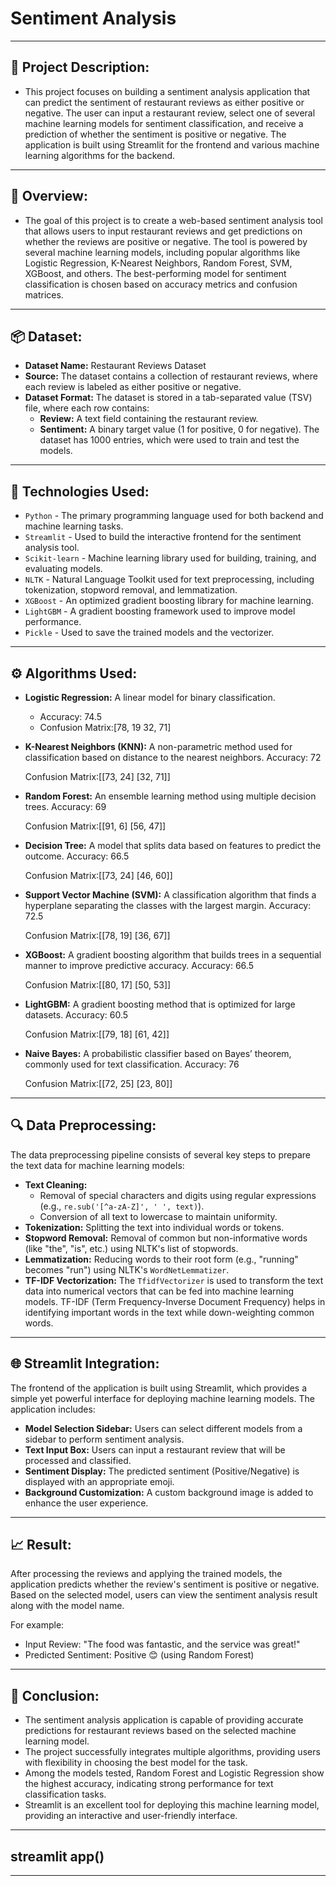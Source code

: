 # Sentiment Analysis
---
## 📝 Project Description:
 - This project focuses on building a sentiment analysis application that can predict the sentiment of restaurant reviews as either positive or negative. The user can input a restaurant 
   review, select one of several machine learning models for sentiment classification, and receive a prediction of whether the sentiment is positive or negative. The application is 
   built using Streamlit for the frontend and various machine learning algorithms for the backend.
---
## 📜 Overview:
 - The goal of this project is to create a web-based sentiment analysis tool that allows users to input restaurant reviews and get predictions on whether the reviews are positive or 
   negative. The tool is powered by several machine learning models, including popular algorithms like Logistic Regression, K-Nearest Neighbors, Random Forest, SVM, XGBoost, and others. 
   The best-performing model for sentiment classification is chosen based on accuracy metrics and confusion matrices.
---
## 📦 Dataset:
 - **Dataset Name:** Restaurant Reviews Dataset
 - **Source:** The dataset contains a collection of restaurant reviews, where each review is labeled as either positive or negative.
 - **Dataset Format:** The dataset is stored in a tab-separated value (TSV) file, where each row contains:
     - **Review:** A text field containing the restaurant review.
     - **Sentiment:** A binary target value (1 for positive, 0 for negative).
  The dataset has 1000 entries, which were used to train and test the models.
---
## 🤖 Technologies Used:
 - `Python` - The primary programming language used for both backend and machine learning tasks.
 - `Streamlit` - Used to build the interactive frontend for the sentiment analysis tool.
 - `Scikit-learn` - Machine learning library used for building, training, and evaluating models.
 - `NLTK` - Natural Language Toolkit used for text preprocessing, including tokenization, stopword removal, and lemmatization.
 - `XGBoost` - An optimized gradient boosting library for machine learning.
 - `LightGBM` - A gradient boosting framework used to improve model performance.
 - `Pickle` - Used to save the trained models and the vectorizer.
---
## ⚙ Algorithms Used:
 - **Logistic Regression:** A linear model for binary classification.
   -  Accuracy: 74.5
   - Confusion Matrix:[78, 19
                      32, 71]

 - **K-Nearest Neighbors (KNN):** A non-parametric method used for classification based on distance to the nearest neighbors.
    Accuracy: 72
   
    Confusion Matrix:[[73, 24]
                     [32, 71]]

 - **Random Forest:** An ensemble learning method using multiple decision trees.
    Accuracy: 69
   
    Confusion Matrix:[[91, 6]
                     [56, 47]]

 - **Decision Tree:** A model that splits data based on features to predict the outcome.
    Accuracy: 66.5
   
    Confusion Matrix:[[73, 24]
                     [46, 60]]

 - **Support Vector Machine (SVM):** A classification algorithm that finds a hyperplane separating the classes with the largest margin.
    Accuracy: 72.5
   
    Confusion Matrix:[[78, 19]
                     [36, 67]]

 - **XGBoost:** A gradient boosting algorithm that builds trees in a sequential manner to improve predictive accuracy.
    Accuracy: 66.5
   
    Confusion Matrix:[[80, 17]
                     [50, 53]]

 - **LightGBM:** A gradient boosting method that is optimized for large datasets.
    Accuracy: 60.5
   
    Confusion Matrix:[[79, 18]
                     [61, 42]]

 - **Naive Bayes:** A probabilistic classifier based on Bayes’ theorem, commonly used for text classification.
    Accuracy: 76
   
    Confusion Matrix:[[72, 25]
                     [23, 80]]
---
## 🔍 Data Preprocessing:
  The data preprocessing pipeline consists of several key steps to prepare the text data for machine learning models:

  - **Text Cleaning:**
      - Removal of special characters and digits using regular expressions (e.g., `re.sub('[^a-zA-Z]', ' ', text)`).
      - Conversion of all text to lowercase to maintain uniformity.
  - **Tokenization:** Splitting the text into individual words or tokens.
  - **Stopword Removal:** Removal of common but non-informative words (like "the", "is", etc.) using NLTK's list of stopwords.
  - **Lemmatization:** Reducing words to their root form (e.g., "running" becomes "run") using NLTK's `WordNetLemmatizer`.
  - **TF-IDF Vectorization:** The `TfidfVectorizer` is used to transform the text data into numerical vectors that can be fed into machine learning models. TF-IDF (Term Frequency-Inverse 
    Document Frequency) helps in identifying important words in the text while down-weighting common words.
---
## 🌐 Streamlit Integration:
The frontend of the application is built using Streamlit, which provides a simple yet powerful interface for deploying machine learning models. The application includes:

- **Model Selection Sidebar:** Users can select different models from a sidebar to perform sentiment analysis.
- **Text Input Box:** Users can input a restaurant review that will be processed and classified.
- **Sentiment Display:** The predicted sentiment (Positive/Negative) is displayed with an appropriate emoji.
- **Background Customization:** A custom background image is added to enhance the user experience.
---
## 📈 Result:
After processing the reviews and applying the trained models, the application predicts whether the review's sentiment is positive or negative. Based on the selected model, users can view the sentiment analysis result along with the model name.

For example:

 - Input Review: "The food was fantastic, and the service was great!"
 - Predicted Sentiment: Positive 😊 (using Random Forest)
---
## 🎯 Conclusion:
 - The sentiment analysis application is capable of providing accurate predictions for restaurant reviews based on the selected machine learning model.
 - The project successfully integrates multiple algorithms, providing users with flexibility in choosing the best model for the task.
 - Among the models tested, Random Forest and Logistic Regression show the highest accuracy, indicating strong performance for text classification tasks.
 - Streamlit is an excellent tool for deploying this machine learning model, providing an interactive and user-friendly interface.
---
## streamlit app()
---
